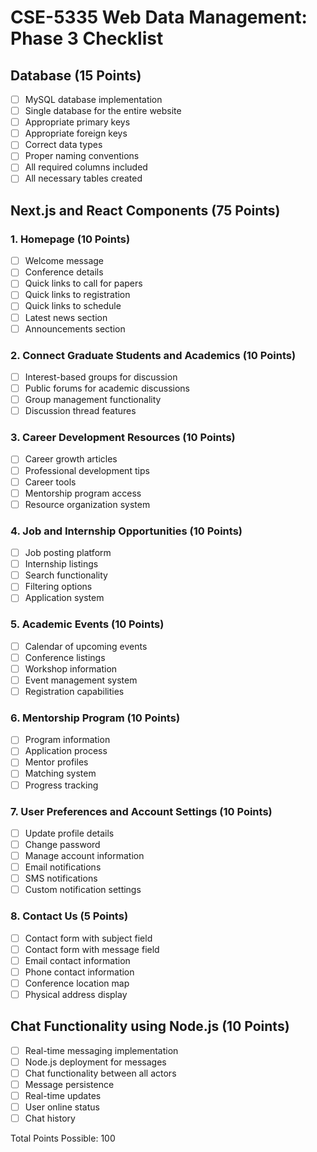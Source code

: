# CSE-5335 Web Data Management: Phase 3 Checklist

## Database (15 Points)
- [ ] MySQL database implementation
- [ ] Single database for the entire website
- [ ] Appropriate primary keys
- [ ] Appropriate foreign keys
- [ ] Correct data types
- [ ] Proper naming conventions
- [ ] All required columns included
- [ ] All necessary tables created

## Next.js and React Components (75 Points)

### 1. Homepage (10 Points)
- [ ] Welcome message
- [ ] Conference details
- [ ] Quick links to call for papers
- [ ] Quick links to registration
- [ ] Quick links to schedule
- [ ] Latest news section
- [ ] Announcements section

### 2. Connect Graduate Students and Academics (10 Points)
- [ ] Interest-based groups for discussion
- [ ] Public forums for academic discussions
- [ ] Group management functionality
- [ ] Discussion thread features

### 3. Career Development Resources (10 Points)
- [ ] Career growth articles
- [ ] Professional development tips
- [ ] Career tools
- [ ] Mentorship program access
- [ ] Resource organization system

### 4. Job and Internship Opportunities (10 Points)
- [ ] Job posting platform
- [ ] Internship listings
- [ ] Search functionality
- [ ] Filtering options
- [ ] Application system

### 5. Academic Events (10 Points)
- [ ] Calendar of upcoming events
- [ ] Conference listings
- [ ] Workshop information
- [ ] Event management system
- [ ] Registration capabilities

### 6. Mentorship Program (10 Points)
- [ ] Program information
- [ ] Application process
- [ ] Mentor profiles
- [ ] Matching system
- [ ] Progress tracking

### 7. User Preferences and Account Settings (10 Points)
- [ ] Update profile details
- [ ] Change password
- [ ] Manage account information
- [ ] Email notifications
- [ ] SMS notifications
- [ ] Custom notification settings

### 8. Contact Us (5 Points)
- [ ] Contact form with subject field
- [ ] Contact form with message field
- [ ] Email contact information
- [ ] Phone contact information
- [ ] Conference location map
- [ ] Physical address display

## Chat Functionality using Node.js (10 Points)
- [ ] Real-time messaging implementation
- [ ] Node.js deployment for messages
- [ ] Chat functionality between all actors
- [ ] Message persistence
- [ ] Real-time updates
- [ ] User online status
- [ ] Chat history

Total Points Possible: 100